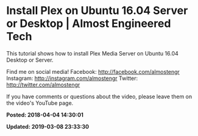 # Install Plex on Ubuntu 16.04 Server or Desktop | Almost Engineered Tech

This tutorial shows how to install Plex Media Server on Ubuntu 16.04 Desktop or Server. 

Find me on social media!
Facebook: http://facebook.com/almostengr
Instagram: http://instagram.com/almostengr
Twitter: http://twitter.com/almostengr

If you have comments or questions about the video, please leave them on the video's YouTube page.

**Posted: 2018-04-04 14:30:01** 

**Updated: 2019-03-08 23:33:30** 


